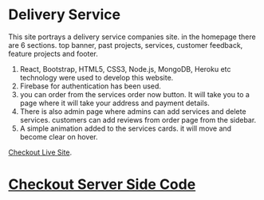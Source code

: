 # Delivery Service

This site portrays a delivery service companies site. in the homepage there are 6 sections. top banner, past projects, services, customer feedback, feature projects and footer.

1. React, Bootstrap, HTML5, CSS3, Node.js, MongoDB, Heroku etc technology were used to develop this website.
2. Firebase for authentication has been used.
3. you can order from the services order now button. It will take you to a page where it will take your address and payment details.
4. There is also admin page where admins can add services and delete services. customers can add reviews from order page from the sidebar.
5. A simple animation added to the services cards. it will move and become clear on hover.

[Checkout Live Site](https://delivery-service-344e8.web.app/).
# [Checkout Server Side Code](https://github.com/Omar-Meharab/delivery-service-server)
